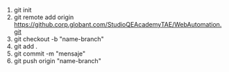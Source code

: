 1. git init 
2. git remote add origin  https://github.corp.globant.com/StudioQEAcademyTAE/WebAutomation.git
3. git checkout -b "name-branch"
4. git add .
5. git commit -m "mensaje"
6. git push origin "name-branch"
